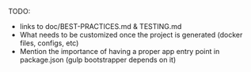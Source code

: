 TODO:
  - links to doc/BEST-PRACTICES.md & TESTING.md
  - What needs to be customized once the project is generated (docker files, configs, etc)
  - Mention the importance of having a proper app entry point in package.json (gulp bootstrapper depends on it)
